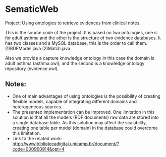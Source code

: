 # SematicWeb
Project: Using ontologies to retrieve evidences from clinical notes.

This is the source code of the project. It is based on two ontologies, one is for adult asthma and the other is the structure of two evidence databases.
It has two classes and a MySQL database, this is the order to call them.
(1)RDFModel.java
(2)Match.java

Also we provide a capture knowledge ontology in this case the domain is adult asthma (asthma.owl), and the second is a knowledge ontology repository (evidence.owl).

Notes:
------
 - One of main advantages of using ontologies is the possibility of creating flexible
   models, capable of integrating different domains and heterogeneous sources.
 - The presented implementation can be improved. One limitation in this solution is
   that all the models (RDF documents) raw data are stored into a single database table. As this
   solution may affect the scalability, creating one table per model (domain) in the database could
   overcome this limitation.
 - Link to the related work: 
   http://www.bibliotecadigital.unicamp.br/document/?code=000960914&opt=4
